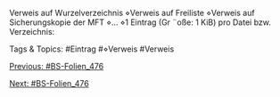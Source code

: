 Verweis auf Wurzelverzeichnis
⋄Verweis auf Freiliste
⋄Verweis auf Sicherungskopie der MFT
⋄...
⋄1 Eintrag (Gr ¨oße: 1 KiB) pro Datei bzw. Verzeichnis:

   Tags & Topics:
   #Eintrag
   #⋄Verweis
   #Verweis

[Previous: #BS-Folien_476](BS-Folien_476.md)

[Next: #BS-Folien_476](BS-Folien_476.md)